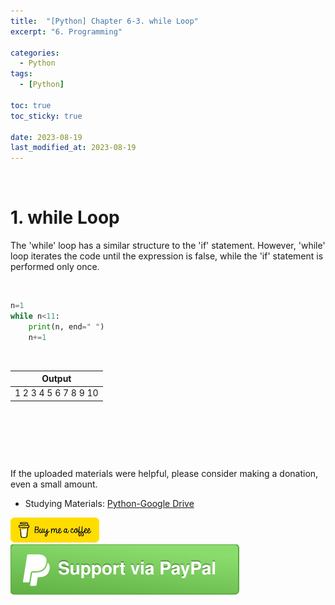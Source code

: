 ```yaml
---
title:  "[Python] Chapter 6-3. while Loop"
excerpt: "6. Programming"

categories:
  - Python
tags:
  - [Python]

toc: true
toc_sticky: true
 
date: 2023-08-19
last_modified_at: 2023-08-19
---
```


&nbsp;

# 1. while Loop
The 'while' loop has a similar structure to the 'if' statement. However, 'while' loop iterates the code until the expression is false, while the 'if' statement is performed only once.

&nbsp;

```python
n=1
while n<11:
    print(n, end=" ")
    n+=1
```

&nbsp;

| Output |
|---|
| 1 2 3 4 5 6 7 8 9 10  |

&nbsp;

&nbsp;

&nbsp;

If the uploaded materials were helpful, please consider making a donation, even a small amount.
- Studying Materials: ​[Python-Google Drive](https://drive.google.com/drive/u/3/folders/1btmxn1mWaPy8ZYZvRu2HWbiV2UKsDwLP)

[!["Buy Me A Coffee"](https://raw.githubusercontent.com/Shine-Loi/Shine-Loi.github.io/master/assets/images/Buymeacoffee.png)](https://www.buymeacoffee.com/shine_loi_lee)
[![Support via PayPal](https://raw.githubusercontent.com/Shine-Loi/Shine-Loi.github.io/41d049ca49169c961adde8f77b7d0f6981851ea3/assets/images/Paypal.svg)](https://paypal.me/goldbin0514?country.x=KR&locale.x=ko_KR)
